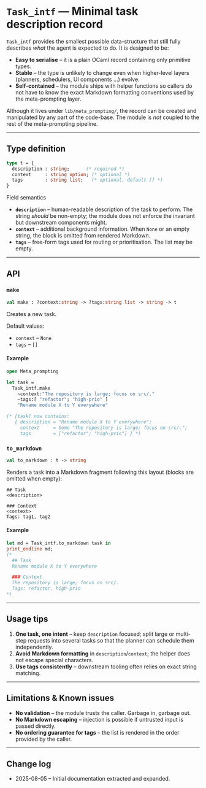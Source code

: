 # `Task_intf` — Minimal task description record

`Task_intf` provides the smallest possible data-structure that still fully
describes *what* the agent is expected to do.  It is designed to be:

* **Easy to serialise** – it is a plain OCaml record containing only
  primitive types.
* **Stable** – the type is unlikely to change even when higher-level
  layers (planners, schedulers, UI components …) evolve.
* **Self-contained** – the module ships with helper functions so callers
  do not have to know the exact Markdown formatting conventions used by
  the meta-prompting layer.

Although it lives under `lib/meta_prompting/`, the record can be created
and manipulated by any part of the code-base.  The module is *not*
coupled to the rest of the meta-prompting pipeline.

---

## Type definition

```ocaml
type t = {
  description : string;      (* required *)
  context     : string option; (* optional *)
  tags        : string list;   (* optional, default [] *)
}
```

Field semantics

* **`description`** – human-readable description of the task to perform.
  The string *should* be non-empty; the module does not enforce the
  invariant but downstream components might.
* **`context`** – additional background information.  When `None` or an
  empty string, the block is omitted from rendered Markdown.
* **`tags`** – free-form tags used for routing or prioritisation.  The
  list may be empty.

---

## API

### `make`

```ocaml
val make : ?context:string -> ?tags:string list -> string -> t
```

Creates a new task.

Default values:

* `context` – `None`
* `tags`    – `[]`

#### Example

```ocaml
open Meta_prompting

let task =
  Task_intf.make
    ~context:"The repository is large; focus on src/."
    ~tags:[ "refactor"; "high-prio" ]
    "Rename module X to Y everywhere"

(* [task] now contains:
   { description = "Rename module X to Y everywhere";
     context     = Some "The repository is large; focus on src/.";
     tags        = ["refactor"; "high-prio"] } *)
```

### `to_markdown`

```ocaml
val to_markdown : t -> string
```

Renders a task into a Markdown fragment following this layout (blocks are
omitted when empty):

```
## Task
<description>

### Context
<context>
Tags: tag1, tag2
```

#### Example

```ocaml
let md = Task_intf.to_markdown task in
print_endline md;
(*
  ## Task
  Rename module X to Y everywhere

  ### Context
  The repository is large; focus on src/.
  Tags: refactor, high-prio
*)
```

---

## Usage tips

1. **One task, one intent** – keep `description` focused; split large or
   multi-step requests into several tasks so that the planner can
   schedule them independently.
2. **Avoid Markdown formatting** in `description`/`context`; the helper
   does not escape special characters.
3. **Use tags consistently** – downstream tooling often relies on exact
   string matching.

---

## Limitations & Known issues

* **No validation** – the module trusts the caller.  Garbage in,
  garbage out.
* **No Markdown escaping** – injection is possible if untrusted input is
  passed directly.
* **No ordering guarantee for tags** – the list is rendered in the order
  provided by the caller.

---

## Change log

* 2025-08-05 – Initial documentation extracted and expanded.


